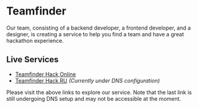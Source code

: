# Teamfinder

Our team, consisting of a backend developer, a frontend developer, and a designer, is creating a service to help you find a team and have a great hackathon experience.

## Live Services

- [Teamfinder Hack Online](http://teamfinder-hack.online/)
- [Teamfinder Hack RU](https://teamfinder-hack.ru/) *(Currently under DNS configuration)*

Please visit the above links to explore our service. Note that the last link is still undergoing DNS setup and may not be accessible at the moment.
